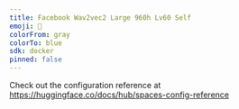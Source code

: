 ```yaml
---
title: Facebook Wav2vec2 Large 960h Lv60 Self
emoji: 👀
colorFrom: gray
colorTo: blue
sdk: docker
pinned: false
---
```


Check out the configuration reference at https://huggingface.co/docs/hub/spaces-config-reference
